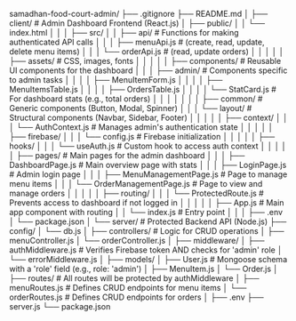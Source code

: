 samadhan-food-court-admin/
├── .gitignore
├── README.md
│
├── client/            # Admin Dashboard Frontend (React.js)
│   ├── public/
│   │   └── index.html
│   │
│   ├── src/
│   │   ├── api/             # Functions for making authenticated API calls
│   │   │   ├── menuApi.js   # (create, read, update, delete menu items)
│   │   │   └── orderApi.js  # (read, update orders)
│   │   │
│   │   ├── assets/          # CSS, images, fonts
│   │   │
│   │   ├── components/      # Reusable UI components for the dashboard
│   │   │   ├── admin/       # Components specific to admin tasks
│   │   │   │   ├── MenuItemForm.js
│   │   │   │   ├── MenuItemsTable.js
│   │   │   │   ├── OrdersTable.js
│   │   │   │   └── StatCard.js      # For dashboard stats (e.g., total orders)
│   │   │   │
│   │   │   ├── common/      # Generic components (Button, Modal, Spinner)
│   │   │   └── layout/      # Structural components (Navbar, Sidebar, Footer)
│   │   │
│   │   ├── context/
│   │   │   └── AuthContext.js # Manages admin's authentication state
│   │   │
│   │   ├── firebase/
│   │   │   └── config.js    # Firebase initialization
│   │   │
│   │   ├── hooks/
│   │   │   └── useAuth.js   # Custom hook to access auth context
│   │   │
│   │   ├── pages/           # Main pages for the admin dashboard
│   │   │   ├── DashboardPage.js     # Main overview page with stats
│   │   │   ├── LoginPage.js         # Admin login page
│   │   │   ├── MenuManagementPage.js  # Page to manage menu items
│   │   │   └── OrderManagementPage.js # Page to view and manage orders
│   │   │
│   │   ├── routing/
│   │   │   └── ProtectedRoute.js  # Prevents access to dashboard if not logged in
│   │   │
│   │   ├── App.js           # Main app component with routing
│   │   └── index.js         # Entry point
│   │
│   ├── .env
│   └── package.json
│
└── server/            # Protected Backend API (Node.js)
    ├── config/
    │   └── db.js
    │
    ├── controllers/       # Logic for CRUD operations
    │   ├── menuController.js
    │   └── orderController.js
    │
    ├── middleware/
    │   ├── authMiddleware.js  # Verifies Firebase token AND checks for 'admin' role
    │   └── errorMiddleware.js
    │
    ├── models/
    │   ├── User.js        # Mongoose schema with a 'role' field (e.g., role: 'admin')
    │   ├── MenuItem.js
    │   └── Order.js
    │
    ├── routes/            # All routes will be protected by authMiddleware
    │   ├── menuRoutes.js    # Defines CRUD endpoints for menu items
    │   └── orderRoutes.js   # Defines CRUD endpoints for orders
    │
    ├── .env
    ├── server.js
    └── package.json
